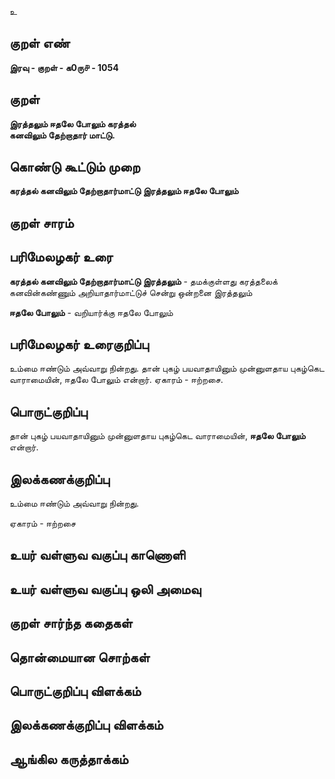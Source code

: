 உ

## குறள் எண் 

**இரவு - குறள் - க0ரு௪ - 1054**

## குறள் 

**இரத்தலும் ஈதலே போலும் கரத்தல்  
கனவிலும் தேற்றாதார் மாட்டு.** 

## கொண்டு கூட்டும் முறை

**கரத்தல் கனவிலும் தேற்றாதார்மாட்டு இரத்தலும் ஈதலே போலும்**

## குறள் சாரம் 


## பரிமேலழகர் உரை

**கரத்தல் கனவிலும் தேற்றாதார்மாட்டு இரத்தலும்** - தமக்குள்ளது கரத்தலைக் கனவின்கண்ணும் அறியாதார்மாட்டுச் சென்று ஒன்றனை இரத்தலும் 

**ஈதலே போலும்** - வறியார்க்கு ஈதலே போலும்

## பரிமேலழகர் உரைகுறிப்பு   

உம்மை ஈண்டும் அவ்வாறு நின்றது. தான் புகழ் பயவாதாயினும் முன்னுளதாய புகழ்கெட வாராமையின், ஈதலே போலும் என்றார். ஏகாரம் - ஈற்றசை.

## பொருட்குறிப்பு 

தான் புகழ் பயவாதாயினும் முன்னுளதாய புகழ்கெட வாராமையின், **ஈதலே போலும்** என்றார்.

## இலக்கணக்குறிப்பு  

உம்மை ஈண்டும் அவ்வாறு நின்றது.

ஏகாரம் - ஈற்றசை

## உயர் வள்ளுவ வகுப்பு காணொளி


## உயர் வள்ளுவ வகுப்பு ஒலி அமைவு 

 
## குறள் சார்ந்த கதைகள் 


## தொன்மையான சொற்கள்


## பொருட்குறிப்பு விளக்கம்


## இலக்கணக்குறிப்பு விளக்கம்


## ஆங்கில கருத்தாக்கம் 


